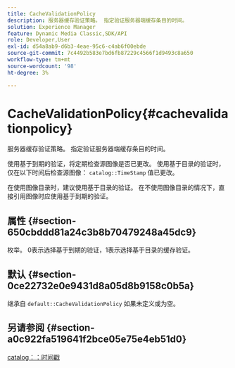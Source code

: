 ```yaml
---
title: CacheValidationPolicy
description: 服务器缓存验证策略。 指定验证服务器端缓存条目的时间。
solution: Experience Manager
feature: Dynamic Media Classic,SDK/API
role: Developer,User
exl-id: d54a8ab9-d6b3-4eae-95c6-c4ab6f00ebde
source-git-commit: 7c4492b583e7bd6fb87229c4566f1d9493c8a650
workflow-type: tm+mt
source-wordcount: '98'
ht-degree: 3%

---
```


# CacheValidationPolicy{#cachevalidationpolicy}

服务器缓存验证策略。 指定验证服务器端缓存条目的时间。

使用基于到期的验证，将定期检查源图像是否已更改。 使用基于目录的验证时，仅在以下时间后检查源图像： `catalog::TimeStamp` 值已更改。

在使用图像目录时，建议使用基于目录的验证。 在不使用图像目录的情况下，直接引用图像时应使用基于到期的验证。

## 属性 {#section-650cbddd81a24c3b8b70479248a45dc9}

枚举。 0表示选择基于到期的验证，1表示选择基于目录的缓存验证。

## 默认 {#section-0ce22732e0e9431d8a05d8b9158c0b5a}

继承自 `default::CacheValidationPolicy` 如果未定义或为空。

## 另请参阅 {#section-a0c922fa519641f2bce05e75e4eb51d0}

[catalog：：时间戳](../../../../../is-api/image-catalog/image-serving-api-ref/c-image-catalog-reference/c-image-svg-data-reference/c-svg-data-reference/r-timestamp-svg.md#reference-59a27b72f4cb4a53a3baba83214c4ded)
